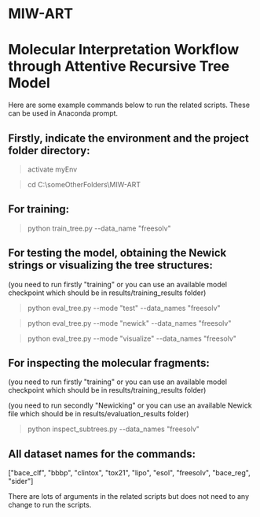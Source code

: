 # MIW-ART
# Molecular Interpretation Workflow through Attentive Recursive Tree Model

Here are some example commands below to run the related scripts. These can be used in Anaconda prompt.

## Firstly, indicate the environment and the project folder directory:

> activate myEnv

> cd C:\someOtherFolders\MIW-ART

## For training:

> python train_tree.py --data_name "freesolv"

## For testing the model, obtaining the Newick strings or visualizing the tree structures:

(you need to run firstly "training" or you can use an available model checkpoint which should be in results/training_results folder)

> python eval_tree.py --mode "test" --data_names "freesolv"

> python eval_tree.py --mode "newick" --data_names "freesolv"

> python eval_tree.py --mode "visualize" --data_names "freesolv"

## For inspecting the molecular fragments:

(you need to run firstly "training" or you can use an available model checkpoint which should be in results/training_results folder)

(you need to run secondly "Newicking" or you can use an available Newick file which should be in results/evaluation_results folder)

> python inspect_subtrees.py --data_names "freesolv"

## All dataset names for the commands:

["bace_clf", "bbbp", "clintox", "tox21", "lipo", "esol", "freesolv", "bace_reg", "sider"]

There are lots of arguments in the related scripts but does not need to any change to run the scripts.
